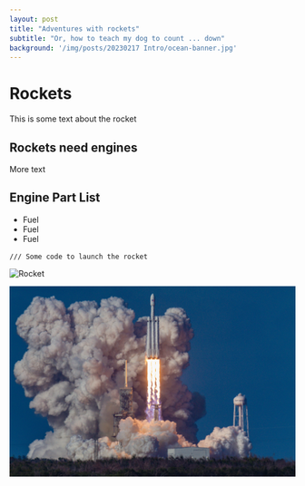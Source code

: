 ```yaml
---
layout: post
title: "Adventures with rockets"
subtitle: "Or, how to teach my dog to count ... down"
background: '/img/posts/20230217 Intro/ocean-banner.jpg'
---
```

# Rockets
This is some text about the rocket

## Rockets need engines
More text

## Engine Part List
- Fuel
- Fuel
- Fuel

```
/// Some code to launch the rocket
```

![Rocket]("/img/post-rocket/nasa-rocket.jpg")


<img src="/img/post-rocket/rocket-spacex.jpg"
     alt="Markdown Monster icon"
     style="float: left; margin-right: 10px;" />